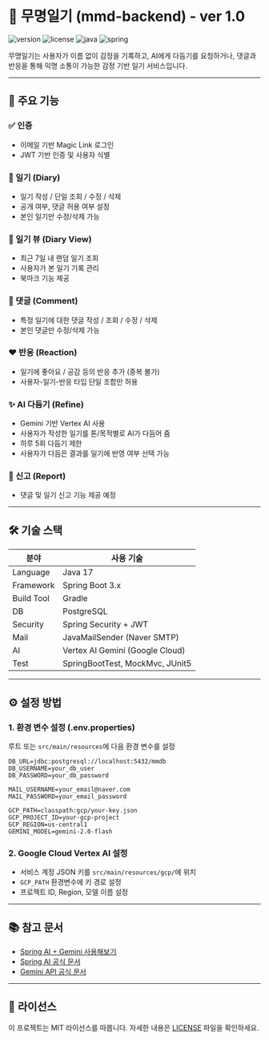 # 📝 무명일기 (mmd-backend) - ver 1.0

![version](https://img.shields.io/badge/version-1.0.0-blue)
![license](https://img.shields.io/badge/license-MIT-green.svg)
![java](https://img.shields.io/badge/java-17-blueviolet)
![spring](https://img.shields.io/badge/spring--boot-3.x-brightgreen)

무명일기는 사용자가 이름 없이 감정을 기록하고, AI에게 다듬기를 요청하거나, 댓글과 반응을 통해 익명 소통이 가능한 감정 기반 일기 서비스입니다.

---

## 🚀 주요 기능

### ✅ 인증
- 이메일 기반 Magic Link 로그인
- JWT 기반 인증 및 사용자 식별

### 📒 일기 (Diary)
- 일기 작성 / 단일 조회 / 수정 / 삭제
- 공개 여부, 댓글 허용 여부 설정
- 본인 일기만 수정/삭제 가능

### 👀 일기 뷰 (Diary View)
- 최근 7일 내 랜덤 일기 조회
- 사용자가 본 일기 기록 관리
- 북마크 기능 제공

### 💬 댓글 (Comment)
- 특정 일기에 대한 댓글 작성 / 조회 / 수정 / 삭제
- 본인 댓글만 수정/삭제 가능

### ❤️ 반응 (Reaction)
- 일기에 좋아요 / 공감 등의 반응 추가 (중복 불가)
- 사용자-일기-반응 타입 단일 조합만 허용

### ✨ AI 다듬기 (Refine)
- Gemini 기반 Vertex AI 사용
- 사용자가 작성한 일기를 톤/목적별로 AI가 다듬어 줌
- 하루 5회 다듬기 제한
- 사용자가 다듬은 결과를 일기에 반영 여부 선택 가능

### 🚨 신고 (Report)
- 댓글 및 일기 신고 기능 제공 예정

---

## 🛠️ 기술 스택

| 분야 | 사용 기술 |
|------|-----------|
| Language | Java 17 |
| Framework | Spring Boot 3.x |
| Build Tool | Gradle |
| DB | PostgreSQL |
| Security | Spring Security + JWT |
| Mail | JavaMailSender (Naver SMTP) |
| AI | Vertex AI Gemini (Google Cloud) |
| Test | SpringBootTest, MockMvc, JUnit5 |

---

## ⚙️ 설정 방법

### 1. 환경 변수 설정 (.env.properties)

루트 또는 `src/main/resources`에 다음 환경 변수를 설정

```properties
DB_URL=jdbc:postgresql://localhost:5432/mmdb
DB_USERNAME=your_db_user
DB_PASSWORD=your_db_password

MAIL_USERNAME=your_email@naver.com
MAIL_PASSWORD=your_email_password

GCP_PATH=classpath:gcp/your-key.json
GCP_PROJECT_ID=your-gcp-project
GCP_REGION=us-central1
GEMINI_MODEL=gemini-2.0-flash
```

### 2. Google Cloud Vertex AI 설정

* 서비스 계정 JSON 키를 `src/main/resources/gcp/`에 위치
* `GCP_PATH` 환경변수에 키 경로 설정
* 프로젝트 ID, Region, 모델 이름 설정

---

## 📚 참고 문서

* [Spring AI + Gemini 사용해보기](https://velog.io/@sin_0/Spring-Ai-Gemini-%EC%82%AC%EC%9A%A9%ED%95%B4%EB%B3%B4%EA%B8%B0)
* [Spring AI 공식 문서](https://spring.io/projects/spring-ai)
* [Gemini API 공식 문서](https://docs.spring.io/spring-ai/reference/api/chat/vertexai-gemini-chat.html)

---

## 📜 라이선스

이 프로젝트는 MIT 라이선스를 따릅니다. 자세한 내용은 [LICENSE](./LICENSE) 파일을 확인하세요.

